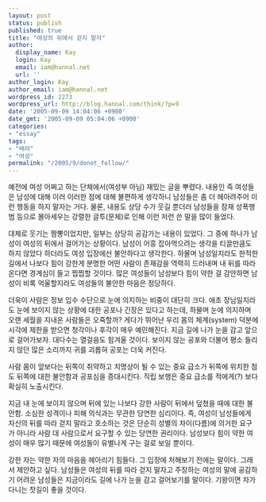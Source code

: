 ```yaml
---
layout: post
status: publish
published: true
title: "여성의 뒤에서 걷지 말자"
author:
  display_name: Kay
  login: Kay
  email: iam@hannal.net
  url: ''
author_login: Kay
author_email: iam@hannal.net
wordpress_id: 2273
wordpress_url: http://blog.hannal.com/think/?p=9
date: '2005-09-09 14:04:06 +0900'
date_gmt: '2005-09-09 05:04:06 +0900'
categories:
- "essay"
tags:
- "배려"
- "여성"
permalink: "/2005/9/donot_follow/"
---
```

<p>예전에 여성 어쩌고 하는 단체에서(여성부 아님) 재밌는 글을 뿌렸다. 내용인 즉 여성들은 남성에 대해 이러 이러한 점에 대해 불편하게 생각하니 남성들은 좀 더 헤아려주어 이런 행동을 하지 말자는 거다. 물론, 내용도 상당 수가 웃길 뿐더러 남성들을 잠재 성폭행범 등으로 몰아세우는 강렬한 글투(문체)로 인해 이런 저런 쓴 말을 많이 들었다.</p>
<p>대체로 웃기는 짬뽕이었지만, 일부는 상당히 공감가는 내용이 있었다. 그 중에 하나가 남성이 여성의 뒤에서 걸어가는 상황이다. 남성이 어흥 잡아먹으려는 생각을 티끌만큼도 하지 않았다 하더라도 여성 입장에선 불안하다고 생각한다. 하물며 남성일지라도 한적한 길에서 나보다 힘이 강한게 분명한 어떤 사람이 존재감을 역력히 드러내며 내 뒤를 따라온다면 경계심이 들고 찝찝할 것이다. 많은 여성들이 남성보다 힘이 약한 걸 감안하면 남성이 비록 억울할지라도 여성들의 불안한 마음은 정당하다.</p>
<p>더욱이 사람은 정보 입수 수단으로 눈에 의지하는 비중이 대단히 크다. 애초 장님일지라도 눈에 보이지 않는 상황에 대한 공포나 긴장은 있다고 하는데, 하물며 눈에 의지하며 오랜 세월을 지내온 사람들은 오죽할까? 게다가 뛰어난 우리 몸의 체계(system) 덕분에 시각에 제한을 받으면 청각이나 후각이 매우 예민해진다. 지금 길에 나가 눈을 감고 앞으로 걸어가보자. 대다수는 열걸음도 힘겨울 것이다. 보이지 않는 공포와 더불어 평소 들리지 않던 많은 소리까지 귀를 괴롭혀 공포는 더욱 커진다.</p>
<p>사람 몸이 앞보다는 뒤쪽이 취약하고 치명상이 될 수 있는 중요 급소가 뒤쪽에 위치한 점도 뒤쪽에 대한 불안함과 공포심을 증대시킨다. 직립 보행은 중요 급소를 적에게(?) 보다 확실히 노출시킨다.</p>
<p>지금 내 눈에 보이지 않으며 뒤에 있는 나보다 강한 사람이 뒤에서 덮쳤을 때에 대한 불안함. 소심한 성격이나 피해 의식과는 무관한 당연한 심리이다. 즉, 여성이 남성들에게 자신의 뒤를 따라 걷지 말라고 호소하는 것은 단순히 성별의 차이(다름)에 의거한 요구가 아니라 사람 대 사람으로서 요구할 수 있는 당연한 권리이다. 남성보다 힘이 약한 여성이 매우 많기 때문에 여성들이 유별나게 구는 걸로 보일 뿐이다.</p>
<p>강한 자는 약한 자의 마음을 헤아리기 힘들다. 그 입장에 처해보기 전에는 말이다. 그래서 제안하고 싶다. 남성들은 여성의 뒤를 따라 걷지 말자고 주장하는 여성의 말에 공감하기 어려운 남성들은 지금이라도 길에 나가 눈을 감고 걸어보기를 말이다. 기왕이면 차가 다니는 찻길이 좋을 것이다.</p>
